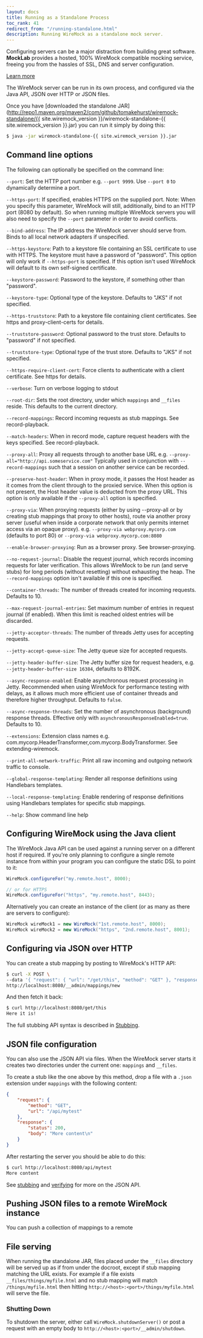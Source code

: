 ```yaml
---
layout: docs
title: Running as a Standalone Process
toc_rank: 41
redirect_from: "/running-standalone.html"
description: Running WireMock as a standalone mock server.
---
```


<div class="mocklab-callout"> 
  <p class="mocklab-callout__text">
    Configuring servers can be a major distraction from building great software. <strong>MockLab</strong> provides a hosted, 100% WireMock compatible mocking service, freeing you from the hassles of SSL, DNS and server configuration.    
  </p>
  <a href="http://get.mocklab.io/?utm_source=wiremock.org&utm_medium=docs-callout&utm_campaign=running-standalone" title="Learn more" class="mocklab-callout__learn-more-button">Learn more</a>
</div>

The WireMock server can be run in its own process, and configured via
the Java API, JSON over HTTP or JSON files.

Once you have [downloaded the standalone JAR](http://repo1.maven.org/maven2/com/github/tomakehurst/wiremock-standalone/{{ site.wiremock_version }}/wiremock-standalone-{{ site.wiremock_version }}.jar) you can run it simply by doing this:

```bash
$ java -jar wiremock-standalone-{{ site.wiremock_version }}.jar
```

## Command line options

The following can optionally be specified on the command line:

`--port`: Set the HTTP port number e.g. `--port 9999`. Use `--port 0` to dynamically determine a port.

`--https-port`: If specified, enables HTTPS on the supplied port.
Note: When you specify this parameter, WireMock will still, additionally, bind to an HTTP port (8080 by default). So when running multiple WireMock servers you will also need to specify the `--port` parameter in order to avoid conflicts.

`--bind-address`: The IP address the WireMock server should serve from. Binds to all local network adapters if unspecified.

`--https-keystore`: Path to a keystore file containing an SSL
certificate to use with HTTPS. The keystore must have a password of
"password". This option will only work if `--https-port` is specified.
If this option isn't used WireMock will default to its own self-signed
certificate.

`--keystore-password`: Password to the keystore, if something other than
"password".

`--keystore-type`: Optional type of the keystore. Defaults to "JKS"
if not specified.

`--https-truststore`: Path to a keystore file containing client
certificates. See https and proxy-client-certs for details.

`--truststore-password`: Optional password to the trust store. Defaults
to "password" if not specified.

`--truststore-type`: Optional type of the trust store. Defaults
to "JKS" if not specified.

`--https-require-client-cert`: Force clients to authenticate with a
client certificate. See https for details.

`--verbose`: Turn on verbose logging to stdout

`--root-dir`: Sets the root directory, under which `mappings` and
`__files` reside. This defaults to the current directory.

`--record-mappings`: Record incoming requests as stub mappings. See
record-playback.

`--match-headers`: When in record mode, capture request headers with the
keys specified. See record-playback.

`--proxy-all`: Proxy all requests through to another base URL e.g.
`--proxy-all="http://api.someservice.com"` Typically used in conjunction
with `--record-mappings` such that a session on another service can be
recorded.

`--preserve-host-header`: When in proxy mode, it passes the Host header
as it comes from the client through to the proxied service. When this
option is not present, the Host header value is deducted from the proxy
URL. This option is only available if the `--proxy-all` option is
specified.

`--proxy-via`: When proxying requests (either by using --proxy-all or by
creating stub mappings that proxy to other hosts), route via another
proxy server (useful when inside a corporate network that only permits
internet access via an opaque proxy). e.g.
`--proxy-via webproxy.mycorp.com` (defaults to port 80) or
`--proxy-via webproxy.mycorp.com:8080`

`--enable-browser-proxying`: Run as a browser proxy. See
browser-proxying.

`--no-request-journal`: Disable the request journal, which records
incoming requests for later verification. This allows WireMock to be run
(and serve stubs) for long periods (without resetting) without
exhausting the heap. The `--record-mappings` option isn't available if
this one is specified.

`--container-threads`: The number of threads created for incoming
requests. Defaults to 10.

`--max-request-journal-entries`: Set maximum number of entries in
request journal (if enabled). When this limit is reached oldest entries
will be discarded.

`--jetty-acceptor-threads`: The number of threads Jetty uses for
accepting requests.

`--jetty-accept-queue-size`: The Jetty queue size for accepted requests.

`--jetty-header-buffer-size`: The Jetty buffer size for request headers,
e.g. `--jetty-header-buffer-size 16384`, defaults to 8192K.

`--async-response-enabled`: Enable asynchronous request processing in Jetty. 
Recommended when using WireMock for performance testing with delays, as it allows much more efficient use of container threads and therefore higher throughput. Defaults to `false`.

`--async-response-threads`: Set the number of asynchronous (background) response threads. 
Effective only with `asynchronousResponseEnabled=true`. Defaults to 10.

`--extensions`: Extension class names e.g.
com.mycorp.HeaderTransformer,com.mycorp.BodyTransformer. See extending-wiremock.

`--print-all-network-traffic`: Print all raw incoming and outgoing network traffic to console.

`--global-response-templating`: Render all response definitions using Handlebars templates.

`--local-response-templating`: Enable rendering of response definitions using Handlebars templates for specific stub mappings.

`--help`: Show command line help

## Configuring WireMock using the Java client

The WireMock Java API can be used against a running server on a different host if required. If you're only planning to configure a single remote instance from within your program you can configure the static DSL to point to it:

```java
WireMock.configureFor("my.remote.host", 8000);

// or for HTTPS
WireMock.configureFor("https", "my.remote.host", 8443);
```

Alternatively you can create an instance of the client (or as many as there are servers to configure):

```java
WireMock wireMock1 = new WireMock("1st.remote.host", 8000);
WireMock wireMock2 = new WireMock("https", "2nd.remote.host", 8001);
```

## Configuring via JSON over HTTP

You can create a stub mapping by posting to WireMock's HTTP API:

```bash
$ curl -X POST \
--data '{ "request": { "url": "/get/this", "method": "GET" }, "response": { "status": 200, "body": "Here it is!\n" }}' \
http://localhost:8080/__admin/mappings/new
```

And then fetch it back:

```bash
$ curl http://localhost:8080/get/this
Here it is!
```

The full stubbing API syntax is described in [Stubbing](/docs/stubbing/).

## JSON file configuration

You can also use the JSON API via files. When the WireMock server starts
it creates two directories under the current one: `mappings` and
`__files`.

To create a stub like the one above by this method, drop a file with a
`.json` extension under `mappings` with the following content:

```json
{
    "request": {
        "method": "GET",
        "url": "/api/mytest"
    },
    "response": {
        "status": 200,
        "body": "More content\n"
    }
}
```

After restarting the server you should be able to do this:

```bash
$ curl http://localhost:8080/api/mytest
More content
```

See [stubbing](/docs/stubbing/) and [verifying](/docs/verifying/) for more on the JSON API.


## Pushing JSON files to a remote WireMock instance
You can push a collection of mappings to a remote  


## File serving

When running the standalone JAR, files placed under the `__files` directory will
be served up as if from under the docroot, except if stub mapping
matching the URL exists. For example if a file exists
`__files/things/myfile.html` and no stub mapping will match
`/things/myfile.html` then hitting
`http://<host>:<port>/things/myfile.html` will serve the file.

### Shutting Down

To shutdown the server, either call `WireMock.shutdownServer()` or post
a request with an empty body to `http://<host>:<port>/__admin/shutdown`.
